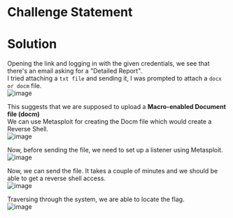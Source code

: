 # Challenge Statement


# Solution
Opening the link and logging in with the given credentials, we see that there's an email asking for a "Detailed Report".  
I tried attaching a `txt file` and sending it, I was prompted to attach a `docx or docm` file.  
![image](https://github.com/user-attachments/assets/1b380eb1-f9bb-466e-b876-e4c2a667afde)

This suggests that we are supposed to upload a **Macro-enabled Document file (docm)**  
We can use Metasploit for creating the Docm file which would create a Reverse Shell.  
![image](https://github.com/user-attachments/assets/4c8e5af3-d331-41e2-8b3c-5a2573f099cc)

Now, before sending the file, we need to set up a listener using Metasploit.  
![image](https://github.com/user-attachments/assets/4b1db480-3814-427d-876e-f4e7434398fa)

Now, we can send the file. It takes a couple of minutes and we should be able to get a reverse shell access.  
![image](https://github.com/user-attachments/assets/c6d1d3e3-fea2-4b5f-9e28-63df1ad6eb2a)

Traversing through the system, we are able to locate the flag.  
![image](https://github.com/user-attachments/assets/8cf26c41-9a96-4859-8033-b6415c446463)
